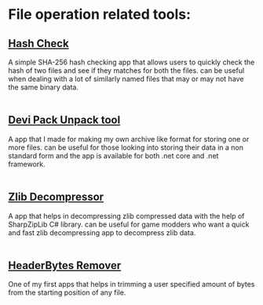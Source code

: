 # File operation related tools:
## [Hash Check](https://github.com/Surihix/HashCheck)
A simple SHA-256 hash checking app that allows users to quickly check the hash of two files and see if they matches for both the files. can be useful when dealing with a lot of similarly named files that may or may not have the same binary data.
<br><br>
## [Devi Pack Unpack tool](https://github.com/Surihix/DeviPackUnpackTool)
A app that I made for making my own archive like format for storing one or more files. can be useful for those looking into storing their data in a non standard form and the app is available for both .net core and .net framework. 
<br><br>
## [Zlib Decompressor](https://github.com/Surihix/ZLIB_decompressor)
A app that helps in decompressing zlib compressed data with the help of SharpZipLib C# library. can be useful for game modders who want a quick and fast zlib decompressing app to decompress zlib data.
<br><br>
## [HeaderBytes Remover](https://github.com/Surihix/HeaderBytesRemover)
One of my first apps that helps in trimming a user specified amount of bytes from the starting position of any file. 
